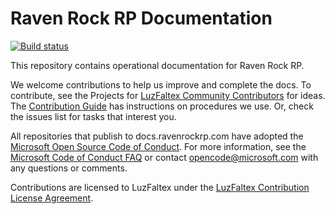 # Raven Rock RP Documentation

[![Build status](https://luzfaltex.visualstudio.com/RavenRockDocs/_apis/build/status/RavenRock%20Docs-CI)](https://luzfaltex.visualstudio.com/RavenRockDocs/_build/latest?definitionId=-1)

This repository contains operational documentation for Raven Rock RP.

We welcome contributions to help us improve and complete the docs. To contribute, see the Projects for [LuzFaltex Community Contributors](https://github.com/LuzFaltex/RavenRockDocs/projects/1) for ideas. The [Contribution Guide](https://docs.luzfaltex.com/contribute/index.html) has instructions on procedures we use. Or, check the issues list for tasks that interest you.

All repositories that publish to docs.ravenrockrp.com have adopted the [Microsoft Open Source Code of Conduct](https://opensource.microsoft.com/codeofconduct/). For more information, see the [Microsoft Code of Conduct FAQ](https://opensource.microsoft.com/codeofconduct/faq/) or contact [opencode@microsoft.com](mailto:opencode@microsoft.com) with any questions or comments.

Contributions are licensed to LuzFaltex under the [LuzFaltex Contribution License Agreement](https://gist.github.com/82e5ace4318963ee7d87ab12910e8f3d).
